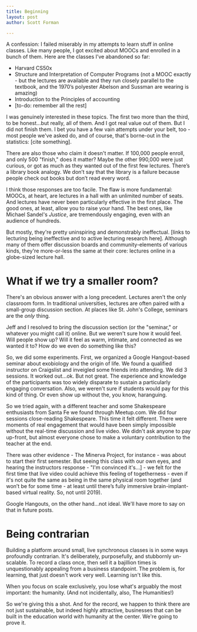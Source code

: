 ```yaml
---
title: Beginning
layout: post
author: Scott Forman

---
```


A confession: I failed miserably in my attempts to learn stuff in online classes. Like many people, I got excited about MOOCs and enrolled in a bunch of them. Here are the classes I’ve abandoned so far:

* Harvard CS50x
* Structure and Interpretation of Computer Programs (not a MOOC exactly - but the lectures are available and they run closely parallel to the textbook, and the 1970’s polyester Abelson and Sussman are wearing is amazing)
* Introduction to the Principles of accounting
* [to-do: remember all the rest]

I was genuinely interested in these topics. The first two more than the third, to be honest...but really, all of them. And I got real value out of them. But I did not finish them. I bet you have a few vain attempts under your belt, too - most people we've asked do, and of course, that's borne-out in the statistics: [cite something]. 

There are also those who claim it doesn't matter. If 100,000 people enroll, and only 500 "finish," does it matter? Maybe the other 990,000 were just curious, or got as much as they wanted out of the first few lectures. There’s a library book analogy. We don’t say that the library is a failure because people check out books but don’t read every word. 

I think those responses are too facile. The flaw is more fundamental: MOOCs, at heart, are lectures in a hall with an unlimited number of seats. And lectures have never been particularly effective in the first place. The good ones, at least, allow you to raise your hand. The best ones, like Michael Sandel's _Justice_, are tremendously engaging, even with an audience of hundreds. 

But mostly, they're pretty uninspiring and demonstrably ineffectual. [links to lecturing being ineffective and to active lecturing research here]. Although many of them offer discussion boards and community-elements of various kinds, they're more-or-less the same at their core: lectures online in a globe-sized lecture hall. 

# What if we try a smaller room?

There's an obvious answer with a long precedent. Lectures aren't the only classroom form. In traditional universities, lectures are often paired with a small-group discussion section. At places like St. John's College, seminars are the _only_ thing. 

Jeff and I resolved to bring the discussion section (or the "seminar," or whatever you might call it) online. But we weren't sure how it would feel. Will  people show up? Will it feel as warm, intimate, and connected as we wanted it to?  How do we even do something like this? 

So, we did some experiments. First, we organized a Google Hangout-based seminar about exobiology and the origin of life. We found a qualified instructor on Craigslist and inveigled some friends into attending. We did 3 sessions. It worked out...ok. But not great. The experience and knowledge of the participants was too widely disparate to sustain a particularly engaging conversation. Also, we weren't sure if students would pay for this kind of thing. Or even show up without the, you know, haranguing. 

So we tried again, with a different teacher and some Shakespeare enthusiasts from Santa Fe we found through Meetup.com. We did four sessions close-reading Shakespeare. This time it felt different. There were moments of real engagement that would have been simply impossible without the real-time discussion and live video. We didn't ask anyone to pay up-front, but almost everyone chose to make a voluntary contribution to the teacher at the end.  

There was other evidence - The Minerva Project, for instance - was about to start their first semester. But seeing this class with our own eyes, and hearing the instructors response - "I'm convinced it's...] - we felt for the first time that live video could achieve this feeling of togetherness - even if it's not quite the same as being in the same physical room together (and won’t be for some time - at least until there’s fully immersive brain-implant-based virtual reality. So, not until 2019). 

Google Hangouts, on the other hand...not ideal. We'll have more to say on that in future posts. 

# Being contrarian

Building a platform around small, live synchronous classes is in some ways profoundly contrarian. It's deliberately, purposefully, and stubbornly un-scalable. To record a class once, then sell it a bajillion times is unquestionably appealing from a business standpoint. The problem is, for learning, that just doesn't work very well. Learning isn't like this.

When you focus on scale exclusively, you lose what's arguably the most important: the humanity. (And not incidentally, also, The Humanities!)   

So we're giving this a shot. And for the record, we happen to think there are not just sustainable, but indeed highly attractive, businesses that can be built in the education world with humanity at the center. We're going to prove it. 
